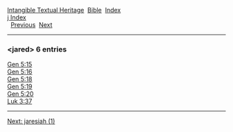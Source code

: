 [Intangible Textual Heritage](../../index)  [Bible](../index) 
[Index](index)   
[j Index](_j_)  
  [Previous](c06085)  [Next](c06087) 

------------------------------------------------------------------------

### &lt;jared&gt; 6 entries

[Gen 5:15](../kjv/gen005.htm#015)  
[Gen 5:16](../kjv/gen005.htm#016)  
[Gen 5:18](../kjv/gen005.htm#018)  
[Gen 5:19](../kjv/gen005.htm#019)  
[Gen 5:20](../kjv/gen005.htm#020)  
[Luk 3:37](../kjv/luk003.htm#037)  

------------------------------------------------------------------------

[Next: jaresiah (1)](c06087)
